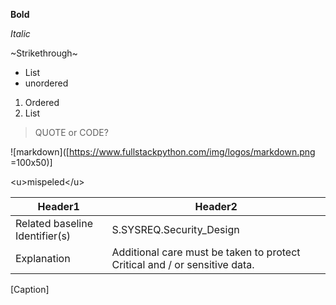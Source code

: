 **Bold**

*Italic*

~Strikethrough~

* List
* unordered

1. Ordered
2. List

> QUOTE or CODE?

![markdown]([https://www.fullstackpython.com/img/logos/markdown.png =100x50)]

\<u\>mispeled\</u\>

| Header1 | Header2 |
|--------------------------------|----------------------------------------------------------------------------|
| Related baseline Identifier(s) | S.SYSREQ.Security_Design |
| Explanation | Additional care must be taken to protect Critical and / or sensitive data. |
[Caption]
